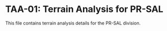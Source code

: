 # TAA-01: Terrain Analysis for PR-SAL

This file contains terrain analysis details for the PR-SAL division.
